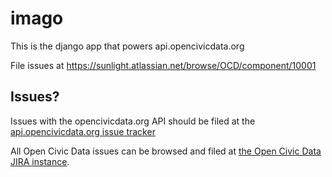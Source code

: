 imago
=====

This is the django app that powers api.opencivicdata.org

File issues at https://sunlight.atlassian.net/browse/OCD/component/10001

Issues?
-------

Issues with the opencivicdata.org API should be filed at the [api.opencivicdata.org issue tracker](https://sunlight.atlassian.net/browse/OCD/component/10001)

All Open Civic Data issues can be browsed and filed at [the Open Civic Data JIRA instance](https://sunlight.atlassian.net/browse/OCD/).


